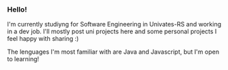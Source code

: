 ### Hello!

I'm currently studiyng for Software Engineering in Univates-RS and working in a dev job.
I'll mostly post uni projects here and some personal projects I feel happy with sharing :)

The lenguages I'm most familiar with are Java and Javascript, but I'm open to learning!
